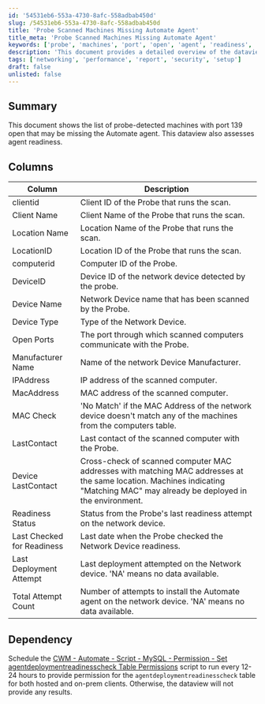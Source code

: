 ```yaml
---
id: '54531eb6-553a-4730-8afc-558adbab450d'
slug: /54531eb6-553a-4730-8afc-558adbab450d
title: 'Probe Scanned Machines Missing Automate Agent'
title_meta: 'Probe Scanned Machines Missing Automate Agent'
keywords: ['probe', 'machines', 'port', 'open', 'agent', 'readiness', 'network', 'device']
description: 'This document provides a detailed overview of the dataview that lists probe-detected machines with port 139 open, which may be missing the Automate agent. It includes information on the columns available, their descriptions, and the necessary dependencies for accurate data retrieval.'
tags: ['networking', 'performance', 'report', 'security', 'setup']
draft: false
unlisted: false
---
```


## Summary

This document shows the list of probe-detected machines with port 139 open that may be missing the Automate agent. This dataview also assesses agent readiness.

## Columns

| Column                   | Description                                                                                               |
|--------------------------|-----------------------------------------------------------------------------------------------------------|
| clientid                 | Client ID of the Probe that runs the scan.                                                               |
| Client Name              | Client Name of the Probe that runs the scan.                                                             |
| Location Name            | Location Name of the Probe that runs the scan.                                                           |
| LocationID               | Location ID of the Probe that runs the scan.                                                             |
| computerid               | Computer ID of the Probe.                                                                                 |
| DeviceID                 | Device ID of the network device detected by the probe.                                                   |
| Device Name              | Network Device name that has been scanned by the Probe.                                                  |
| Device Type              | Type of the Network Device.                                                                                |
| Open Ports               | The port through which scanned computers communicate with the Probe.                                       |
| Manufacturer Name        | Name of the network Device Manufacturer.                                                                   |
| IPAddress                | IP address of the scanned computer.                                                                        |
| MacAddress               | MAC address of the scanned computer.                                                                       |
| MAC Check                | 'No Match' if the MAC Address of the network device doesn't match any of the machines from the computers table. |
| LastContact              | Last contact of the scanned computer with the Probe.                                                     |
| Device LastContact       | Cross-check of scanned computer MAC addresses with matching MAC addresses at the same location. Machines indicating "Matching MAC" may already be deployed in the environment. |
| Readiness Status         | Status from the Probe's last readiness attempt on the network device.                                     |
| Last Checked for Readiness| Last date when the Probe checked the Network Device readiness.                                           |
| Last Deployment Attempt   | Last deployment attempted on the Network device. 'NA' means no data available.                          |
| Total Attempt Count      | Number of attempts to install the Automate agent on the network device. 'NA' means no data available.    |

## Dependency

Schedule the [CWM - Automate - Script - MySQL - Permission - Set agentdeploymentreadinesscheck Table Permissions](<../scripts/MySQL - Permission - Set agentdeploymentreadinesscheck Table Permissions.md>) script to run every 12-24 hours to provide permission for the `agentdeploymentreadinesscheck` table for both hosted and on-prem clients. Otherwise, the dataview will not provide any results.


